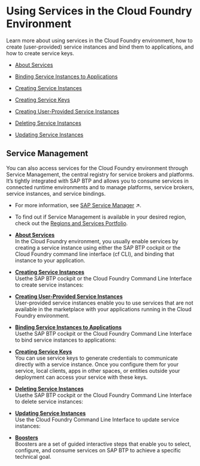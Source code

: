 <!-- loiof22029f0e7404448ab65f71ff5b0804d -->

# Using Services in the Cloud Foundry Environment

 Learn more about using services in the Cloud Foundry environment, how to create \(user-provided\) service instances and bind them to applications, and how to create service keys.



-   [About Services](About_Services_d1d0fc8.md)

-   [Binding Service Instances to Applications](Binding_Service_Instances_to_Applications_e98280a.md)

-   [Creating Service Instances](Creating_Service_Instances_8221b74.md)

-   [Creating Service Keys](Creating_Service_Keys_4514a14.md)

-   [Creating User-Provided Service Instances](Creating_User-Provided_Service_Instances_a44355e.md)

-   [Deleting Service Instances](Deleting_Service_Instances_aa0d25a.md)

-   [Updating Service Instances](Updating_Service_Instances_83417a5.md)




<a name="loiof22029f0e7404448ab65f71ff5b0804d__section_anv_qrg_gmb"/>

## Service Management

You can also access services for the Cloud Foundry environment through Service Management, the central registry for service brokers and platforms. It’s tightly integrated with SAP BTP and allows you to consume services in connected runtime environments and to manage platforms, service brokers, service instances, and service bindings.

-   For more information, see [SAP Service Manager](https://help.sap.com/viewer/09cc82baadc542a688176dce601398de/Development/en-US/3a27b85a47fc4dff99184dd5bf181e14.html "SAP Service Manager service is the central registry for service brokers and platforms in SAP BTP.") :arrow_upper_right:.
-   To find out if Service Management is available in your desired region, check out the [Regions and Services Portfolio](https://help.sap.com/doc/aa1ccd10da6c4337aa737df2ead1855b/Cloud/en-US/3b642f68227b4b1398d2ce1a5351389a.html).

-   **[About Services](About_Services_d1d0fc8.md "In the Cloud
                                Foundry
		environment, you usually enable services by creating a service instance using either the
			SAP BTP
                                    cockpit or the Cloud
                                Foundry command
		line interface (cf CLI), and binding that instance to your application. ")**  
In the Cloud Foundry environment, you usually enable services by creating a service instance using either the SAP BTP cockpit or the Cloud Foundry command line interface \(cf CLI\), and binding that instance to your application.
-   **[Creating Service Instances](Creating_Service_Instances_8221b74.md "Use the SAP BTP
                                    cockpit or the Cloud Foundry Command Line Interface to create
		service instances:")**  
Usethe SAP BTP cockpit or the Cloud Foundry Command Line Interface to create service instances:
-   **[Creating User-Provided Service Instances](Creating_User-Provided_Service_Instances_a44355e.md "User-provided service instances enable you to use services that are not available in the
		marketplace with your applications running in the Cloud
                                Foundry
		environment.")**  
User-provided service instances enable you to use services that are not available in the marketplace with your applications running in the Cloud Foundry environment.
-   **[Binding Service Instances to Applications](Binding_Service_Instances_to_Applications_e98280a.md "Use the SAP BTP
                                    cockpit or the Cloud Foundry Command Line Interface to bind
		service instances to applications:")**  
Usethe SAP BTP cockpit or the Cloud Foundry Command Line Interface to bind service instances to applications:
-   **[Creating Service Keys](Creating_Service_Keys_4514a14.md "You can use service keys to generate credentials to communicate directly with a service
		instance. Once you configure them for your service, local clients, apps in other spaces, or
		entities outside your deployment can access your service with these keys.")**  
You can use service keys to generate credentials to communicate directly with a service instance. Once you configure them for your service, local clients, apps in other spaces, or entities outside your deployment can access your service with these keys.
-   **[Deleting Service Instances](Deleting_Service_Instances_aa0d25a.md "Use the SAP BTP
                                    cockpit or the Cloud Foundry Command Line Interface to delete
		service instances:")**  
Usethe SAP BTP cockpit or the Cloud Foundry Command Line Interface to delete service instances:
-   **[Updating Service Instances](Updating_Service_Instances_83417a5.md "Use the Cloud Foundry Command Line
		Interface to update service instances:")**  
Use the Cloud Foundry Command Line Interface to update service instances:
-   **[Boosters](Boosters_fb1b561.md "Boosters are a set of guided interactive steps that enable you to select, configure, and
		consume services on SAP BTP to achieve a specific technical goal.")**  
Boosters are a set of guided interactive steps that enable you to select, configure, and consume services on SAP BTP to achieve a specific technical goal.

